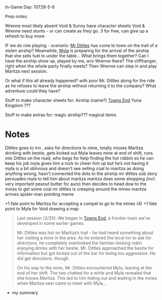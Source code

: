 In-Game Day: 10728-5-6

Prep notes:

Wrenne most likely absent
Void & Sunny have character sheets
Void & Wrenne need stunts - or can create as they go. 3 for free, can give up a refresh to buy more 

IF we do role playing - scenario: [Mr Dittles](Mr.%20Dittles) has come to town on the trail of a stolen airship? Meanwhile, [Myla](../../Player%20Characters/Myla.md) is preparing for the arrival of the airship that she sells fuel to under the table… What brings them together? Can I have the airship show up, played by me, w/o Wrenne there? The cliffhanger, right when the whole party finally meets? Then Wrenne can step in and play Maritza next session.

Or what if this all already happened? with poor Mr. Dittles along for the ride as he refuses to leave the airship without returning it to the company? What adventure could they have?

Stuff to make character sheets for:
Airship (name?)
[Towns End](../../Locations/Yuna%20Highlands/Towns%20End.md) 
Yuna Kingdom
???

Stuff to make extras for:
magic
airship???
magical items

# Notes
Dittles goes to inn , asks for directions to mine, totally misses Maritza drinking with bestie, gets kicked out
Myla leaves mine at end of shift, runs into Dittles on the road, who begs for help finding the hot robbin so he can keep his job
myla gives him a rock to cheer him up but he’s not having it 
myla is a bit oblivious and doesn’t see selling coal to maritza as doing anything wrong, hasn’t connected the dots to the airship 
mr dittles sob story persuades myla to tell him about maritza
maritza does some shopping (incl. very important peanut butter for auro) then decides to head dow to the mines to get some coal
mr dittles is creeping around the mines
maritza arrives 
spider-man pointing meme

+1 fate point to Maritza for accepting a compel to go to the mines (4)
+1 fate point to Myla for Void drawing a map

> Last session (2/25): We began in [Towns End](../../Locations/Yuna%20Highlands/Towns%20End.md), a frontier town we’ve developed in some earlier games.
> 
> Mr. Dittles was hot on Maritza’s trail - he had heard something about her visiting a mine in the area. As he entered the local inn to ask for directions, he completely overlooked the familiar-looking robin enjoying drinks with her bestie. Mr. Dittles approached the bestie for information but got kicked out of the bar for being too aggressive. He did get directions. though.
> 
> On his way to the mine, Mr. Dittles encountered Myla, leaving at the end of her shift. The two chatted for a while and Myla revealed that she knows Maritza. This led to him hiding out and waiting in the mines when Maritza next came to meet with Myla…

- my summary 